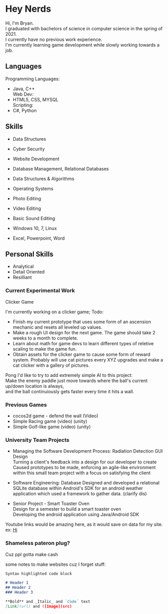 # Hey Nerds

Hi, I'm Bryan.  
I graduated with bachelors of science in computer science in the spring of 2021.  
I currently have no previous work experience.  
I'm currently learning game development while slowly working towards a job.  

## Languages

Programming Languages:
- Java, C++  
Web Dev:
- HTML5, CSS, MYSQL  
Scripting:
- C#, Python

## Skills

- Data Structures
- Cyber Security
- Website Development
- Database Management, Relational Databases
- Data Structures & Algorithms
- Operating Systems

- Photo Editing
- Video Editing
- Basic Sound Editing
- Windows 10, 7, Linux
- Excel, Powerpoint, Word

## Personal Skills

- Analytical
- Detail Oriented
- Resilliant

### Current Experimental Work
Clicker Game  

I'm currently working on a clicker game; Todo:
- Finish my current prototype that uses some form of an ascension mechanic and resets all leveled up values.
- Make a rough UI design for the next game. The game should take 2 weeks to a month to complete.
- Learn about math for game devs to learn different types of reletive scaling to make the game fun. 
- Obtain assets for the clicker game to cause some form of reward system. Probably will use cat pictures every XYZ upgrades and make a cat clicker with a gallery of pictures.

Pong
I'd like to try to add extremely simple AI to this project:  
Make the enemy paddle just move towards where the ball's current up/down location is always,  
and the ball continuiously gets faster every time it hits a wall.  

### Previous Games
- cocos2d game - defend the wall (Video)
- Simple Racing game (video) (unity)
- Simple Golf-like game (video) (unity)

### University Team Projects

- Managing the Software Development Process: Radiation Detection GUI Design  
    Turning a client's feedback into a design for our developer to create  
    Caused prototypes to be made, enforcing an agile-like environment within this small team project with a focus on satisfying the client  
    
- Software Engineering: Database
    Designed and developed a relational SQLite database within Android's SDK for an android weather application which used a framework to gather data. (clarify dis)

- Senior Project - Smart Toaster Oven  
    Design for a semester to build a smart toaster oven  
    Developing the android application using Java/Android SDK  
    



Youtube links would be amazing here, as it would save on data for my site.
ex: [Hi](url)


### Shameless pateron plug?

Cuz ppl gotta make cash


some notes to make websites cuz I forget stuff:
```markdown
Syntax highlighted code block

# Header 1
## Header 2
### Header 3

**Bold** and _Italic_ and `Code` text
[Link](url) and ![Image](src)
```
